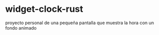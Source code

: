 # widget-clock-rust
proyecto personal de una pequeña pantalla que muestra la hora con un fondo animado
